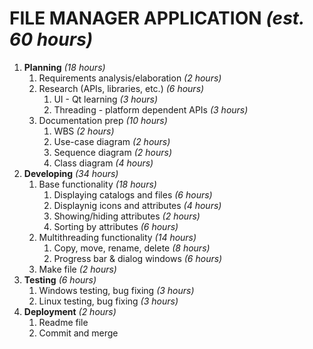 # FILE MANAGER APPLICATION	_(est. 60 hours)_

1.	**Planning** 				 _(18 hours)_
    1. Requirements analysis/elaboration 	_(2 hours)_
    2. Research (APIs, libraries, etc.)     _(6 hours)_
        1.  UI - Qt learning                        _(3 hours)_
        2.  Threading - platform dependent APIs     _(3 hours)_
    3. Documentation prep	                _(10 hours)_
        1.  WBS                                     _(2 hours)_
        2.  Use-case diagram                        _(2 hours)_
        3.  Sequence diagram                        _(2 hours)_
        4.  Class diagram                           _(4 hours)_
2.	**Developing**				 _(34 hours)_
    1. Base functionality			        _(18 hours)_
        1. Displaying catalogs and files            _(6 hours)_ 
        2. Displaynig icons and attributes          _(4 hours)_
        3. Showing/hiding attributes                _(2 hours)_
        4. Sorting by attributes                    _(6 hours)_
    2. Multithreading functionality         _(14 hours)_
        1. Copy, move, rename, delete               _(8 hours)_
        2. Progress bar & dialog windows            _(6 hours)_      
    3. Make file                            _(2 hours)_
3.	**Testing**					 _(6 hours)_
    1.	Windows testing, bug fixing				_(3 hours)_
    2.	Linux testing, bug fixing				_(3 hours)_
4.  **Deployment**              _(2 hours)_
    1.  Readme file                             
    2.  Commit and merge                       
    